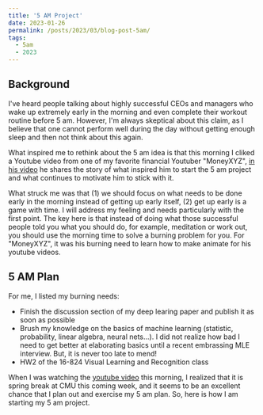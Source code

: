 ```yaml
---
title: '5 AM Project'
date: 2023-01-26
permalink: /posts/2023/03/blog-post-5am/
tags:
  - 5am
  - 2023
---
```


## Background
I've heard people talking about highly successful CEOs and managers who wake up extremely early in the morning and even complete their workout routine before 5 am. However, I'm always skeptical about this claim, as I believe that one cannot perform well during the day without getting enough sleep and then not think about this again. 

What inspired me to rethink about the 5 am idea is that this morning I cliked a Youtube video from one of my favorite financial Youtuber "MoneyXYZ", [in his video](https://www.youtube.com/watch?v=4zXTyc2ZjXM) he shares the story of what inspired him to start the 5 am project and what continues to motivate him to stick with it. 

What struck me was that (1) we should focus on what needs to be done early in the morning instead of getting up early itself, (2) get up early is a game with time. I will address my feeling and needs particularly with the first point. The key here is that instead of doing what those successful people told you what you should do, for example, meditation or work out, you should use the morning time to solve a burning problem for you. For "MoneyXYZ", it was his burning need to learn how to make animate for his youtube videos. 

## 5 AM Plan
For me, I listed my burning needs:
- Finish the discussion section of my deep learing paper and publish it as soon as possible
- Brush my knowledge on the basics of machine learning (statistic, probability, linear algebra, neural nets...). I did not realize how bad I need to get better at elaborating basics until a recent embrassing MLE interview. But, it is never too late to mend!
- HW2 of the 16-824 Visual Learning and Recognition class

When I was watching the [youtube video](https://www.youtube.com/watch?v=4zXTyc2ZjXM) this morning, I realized that it is spring break at CMU this coming week, and it seems to be an excellent chance that I plan out and exercise my 5 am plan. So, here is how I am starting my 5 am project.

<!-- ## Reflections
The excitment in my head rought back my memories in my undergrad time. As a undergrad in a regular institution in China, all I wanted at that time was to get out of that situation and study at the US. I got up extremely early and got back to dorm 15 mins before the dorm closed the main gate and continued doing this for almost 2 years. I seemed to lost such passion as -->
